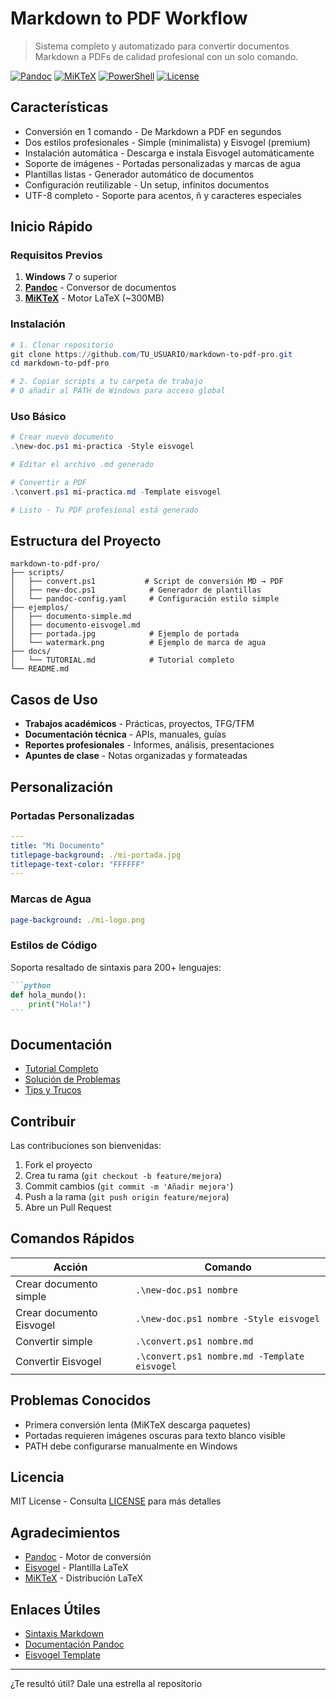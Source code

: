 # Markdown to PDF Workflow

> Sistema completo y automatizado para convertir documentos Markdown a PDFs de calidad profesional con un solo comando.

[![Pandoc](https://img.shields.io/badge/Pandoc-3.0+-blue.svg)](https://pandoc.org/)
[![MiKTeX](https://img.shields.io/badge/MiKTeX-Required-green.svg)](https://miktex.org/)
[![PowerShell](https://img.shields.io/badge/PowerShell-5.1+-orange.svg)](https://github.com/PowerShell/PowerShell)
[![License](https://img.shields.io/badge/License-MIT-yellow.svg)](LICENSE)

## Características

- Conversión en 1 comando - De Markdown a PDF en segundos
- Dos estilos profesionales - Simple (minimalista) y Eisvogel (premium)
- Instalación automática - Descarga e instala Eisvogel automáticamente
- Soporte de imágenes - Portadas personalizadas y marcas de agua
- Plantillas listas - Generador automático de documentos
- Configuración reutilizable - Un setup, infinitos documentos
- UTF-8 completo - Soporte para acentos, ñ y caracteres especiales

## Inicio Rápido

### Requisitos Previos

1. **Windows** 7 o superior
2. **[Pandoc](https://pandoc.org/installing.html)** - Conversor de documentos
3. **[MiKTeX](https://miktex.org/download)** - Motor LaTeX (~300MB)

### Instalación

```powershell
# 1. Clonar repositorio
git clone https://github.com/TU_USUARIO/markdown-to-pdf-pro.git
cd markdown-to-pdf-pro

# 2. Copiar scripts a tu carpeta de trabajo
# O añadir al PATH de Windows para acceso global
```

### Uso Básico

```powershell
# Crear nuevo documento
.\new-doc.ps1 mi-practica -Style eisvogel

# Editar el archivo .md generado

# Convertir a PDF
.\convert.ps1 mi-practica.md -Template eisvogel

# Listo - Tu PDF profesional está generado
```

## Estructura del Proyecto

```
markdown-to-pdf-pro/
├── scripts/
│   ├── convert.ps1           # Script de conversión MD → PDF
│   ├── new-doc.ps1            # Generador de plantillas
│   └── pandoc-config.yaml     # Configuración estilo simple
├── ejemplos/
│   ├── documento-simple.md
│   ├── documento-eisvogel.md
│   ├── portada.jpg            # Ejemplo de portada
│   └── watermark.png          # Ejemplo de marca de agua
├── docs/
│   └── TUTORIAL.md            # Tutorial completo
└── README.md
```

## Casos de Uso

- **Trabajos académicos** - Prácticas, proyectos, TFG/TFM
- **Documentación técnica** - APIs, manuales, guías
- **Reportes profesionales** - Informes, análisis, presentaciones
- **Apuntes de clase** - Notas organizadas y formateadas

## Personalización

### Portadas Personalizadas

```yaml
---
title: "Mi Documento"
titlepage-background: ./mi-portada.jpg
titlepage-text-color: "FFFFFF"
---
```

### Marcas de Agua

```yaml
page-background: ./mi-logo.png
```

### Estilos de Código

Soporta resaltado de sintaxis para 200+ lenguajes:

````markdown
```python
def hola_mundo():
    print("Hola!")
```
````

## Documentación

- [Tutorial Completo](docs/TUTORIAL.md)
- [Solución de Problemas](docs/TUTORIAL.md#solución-de-problemas)
- [Tips y Trucos](docs/TUTORIAL.md#tips-y-trucos)

## Contribuir

Las contribuciones son bienvenidas:

1. Fork el proyecto
2. Crea tu rama (`git checkout -b feature/mejora`)
3. Commit cambios (`git commit -m 'Añadir mejora'`)
4. Push a la rama (`git push origin feature/mejora`)
5. Abre un Pull Request

## Comandos Rápidos

| Acción | Comando |
|--------|---------|
| Crear documento simple | `.\new-doc.ps1 nombre` |
| Crear documento Eisvogel | `.\new-doc.ps1 nombre -Style eisvogel` |
| Convertir simple | `.\convert.ps1 nombre.md` |
| Convertir Eisvogel | `.\convert.ps1 nombre.md -Template eisvogel` |

## Problemas Conocidos

- Primera conversión lenta (MiKTeX descarga paquetes)
- Portadas requieren imágenes oscuras para texto blanco visible
- PATH debe configurarse manualmente en Windows

## Licencia

MIT License - Consulta [LICENSE](LICENSE) para más detalles

## Agradecimientos

- [Pandoc](https://pandoc.org/) - Motor de conversión
- [Eisvogel](https://github.com/Wandmalfarbe/pandoc-latex-template) - Plantilla LaTeX
- [MiKTeX](https://miktex.org/) - Distribución LaTeX

## Enlaces Útiles

- [Sintaxis Markdown](https://www.markdownguide.org/)
- [Documentación Pandoc](https://pandoc.org/MANUAL.html)
- [Eisvogel Template](https://github.com/Wandmalfarbe/pandoc-latex-template)

---

¿Te resultó útil? Dale una estrella al repositorio